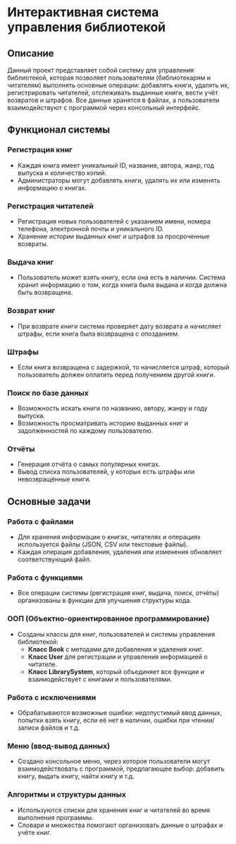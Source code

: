 # Интерактивная система управления библиотекой

## Описание

Данный проект представляет собой систему для управления библиотекой, которая позволяет пользователям (библиотекарям и читателям) выполнять основные операции: добавлять книги, удалять их, регистрировать читателей, отслеживать выданные книги, вести учёт возвратов и штрафов. Все данные хранятся в файлах, а пользователи взаимодействуют с программой через консольный интерфейс.

## Функционал системы

### Регистрация книг
- Каждая книга имеет уникальный ID, название, автора, жанр, год выпуска и количество копий.
- Администраторы могут добавлять книги, удалять их или изменять информацию о книгах.

### Регистрация читателей
- Регистрация новых пользователей с указанием имени, номера телефона, электронной почты и уникального ID.
- Хранение истории выданных книг и штрафов за просроченные возвраты.

### Выдача книг
- Пользователь может взять книгу, если она есть в наличии. Система хранит информацию о том, когда книга была выдана и когда должна быть возвращена.

### Возврат книг
- При возврате книги система проверяет дату возврата и начисляет штрафы, если книга была возвращена с опозданием.

### Штрафы
- Если книга возвращена с задержкой, то начисляется штраф, который пользователь должен оплатить перед получением другой книги.

### Поиск по базе данных
- Возможность искать книги по названию, автору, жанру и году выпуска.
- Возможность просматривать историю выданных книг и задолженностей по каждому пользователю.

### Отчёты
- Генерация отчёта о самых популярных книгах.
- Вывод списка пользователей, у которых есть штрафы или невозвращённые книги.

## Основные задачи

### Работа с файлами
- Для хранения информации о книгах, читателях и операциях используется файлы (JSON, CSV или текстовые файлы).
- Каждая операция добавления, удаления или изменения обновляет соответствующий файл.

### Работа с функциями
- Все операции системы (регистрация книг, выдача, поиск, отчёты) организованы в функции для улучшения структуры кода.

### ООП (Объектно-ориентированное программирование)
- Созданы классы для книг, пользователей и системы управления библиотекой:
  - **Класс Book** с методами для добавления и удаления книг.
  - **Класс User** для регистрации и управления информацией о читателе.
  - **Класс LibrarySystem**, который объединяет все функции и взаимодействует с книгами и пользователями.

### Работа с исключениями
- Обрабатываются возможные ошибки: недопустимый ввод данных, попытки взять книгу, если её нет в наличии, ошибки при чтении/записи файлов и т.д.

### Меню (ввод-вывод данных)
- Создано консольное меню, через которое пользователи могут взаимодействовать с программой, предлагающее выбор: добавить книгу, выдать книгу, найти книгу и т.д.

### Алгоритмы и структуры данных
- Используются списки для хранения книг и читателей во время выполнения программы.
- Словари и множества помогают организовать данные о штрафах и учёте книг.
